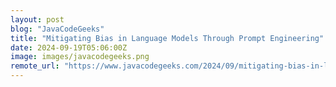 ```yaml
---
layout: post
blog: "JavaCodeGeeks"
title: "Mitigating Bias in Language Models Through Prompt Engineering"
date: 2024-09-19T05:06:00Z
image: images/javacodegeeks.png
remote_url: "https://www.javacodegeeks.com/2024/09/mitigating-bias-in-language-models-through-prompt-engineering.html"
---
```

